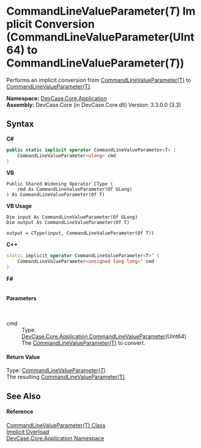 # CommandLineValueParameter(*T*)&nbsp;Implicit Conversion (CommandLineValueParameter(UInt64) to CommandLineValueParameter(*T*))
 

Performs an implicit conversion from <a href="T_DevCase_Core_Application_CommandLineValueParameter_1">CommandLineValueParameter(T)</a> to <a href="T_DevCase_Core_Application_CommandLineValueParameter_1">CommandLineValueParameter(T)</a>.

**Namespace:**&nbsp;<a href="N_DevCase_Core_Application">DevCase.Core.Application</a><br />**Assembly:**&nbsp;DevCase.Core (in DevCase.Core.dll) Version: 3.3.0.0 (3.3)

## Syntax

**C#**<br />
``` C#
public static implicit operator CommandLineValueParameter<T> (
	CommandLineValueParameter<ulong> cmd
)
```

**VB**<br />
``` VB
Public Shared Widening Operator CType ( 
	cmd As CommandLineValueParameter(Of ULong)
) As CommandLineValueParameter(Of T)
```

**VB Usage**<br />
``` VB Usage
Dim input As CommandLineValueParameter(Of ULong)
Dim output As CommandLineValueParameter(Of T)

output = CType(input, CommandLineValueParameter(Of T))
```

**C++**<br />
``` C++
static implicit operator CommandLineValueParameter<T>^ (
	CommandLineValueParameter<unsigned long long>^ cmd
)
```

**F#**<br />
``` F#

```


#### Parameters
&nbsp;<dl><dt>cmd</dt><dd>Type: <a href="T_DevCase_Core_Application_CommandLineValueParameter_1">DevCase.Core.Application.CommandLineValueParameter</a>(UInt64)<br />The <a href="T_DevCase_Core_Application_CommandLineValueParameter_1">CommandLineValueParameter(T)</a> to convert.</dd></dl>

#### Return Value
Type: <a href="T_DevCase_Core_Application_CommandLineValueParameter_1">CommandLineValueParameter</a>(<a href="T_DevCase_Core_Application_CommandLineValueParameter_1">*T*</a>)<br />The resulting <a href="T_DevCase_Core_Application_CommandLineValueParameter_1">CommandLineValueParameter(T)</a>.

## See Also


#### Reference
<a href="T_DevCase_Core_Application_CommandLineValueParameter_1">CommandLineValueParameter(T) Class</a><br /><a href="Overload_DevCase_Core_Application_CommandLineValueParameter_1_op_Implicit">Implicit Overload</a><br /><a href="N_DevCase_Core_Application">DevCase.Core.Application Namespace</a><br />